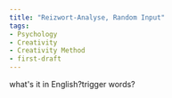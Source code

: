 ```yaml
---
title: "Reizwort-Analyse, Random Input"
tags:
- Psychology
- Creativity
- Creativity Method
- first-draft
---
```


what's it in English?trigger words?